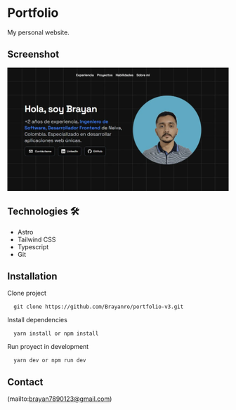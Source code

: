 # Portfolio
My personal website.

## Screenshot
![Screenshot](portfolio.webp)

## Technologies 🛠️
* Astro
* Tailwind CSS
* Typescript
* Git

## Installation
Clone project 
```
  git clone https://github.com/Brayanro/portfolio-v3.git
```

Install dependencies
```
  yarn install or npm install
```

Run proyect in development
```
  yarn dev or npm run dev
```

## Contact
(mailto:brayan7890123@gmail.com)